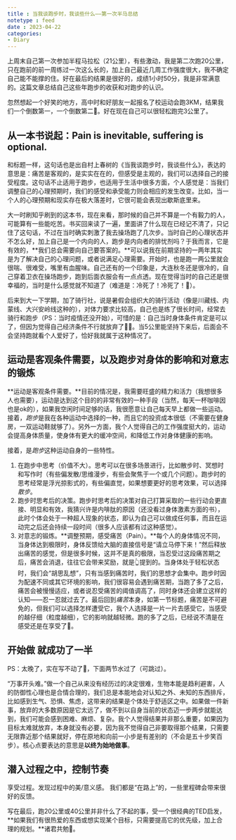 ```yaml
---
title : 当我谈跑步时，我谈些什么——第一次半马总结
notetype : feed
date : 2023-04-22
categories: 
- Diary
---
```


上周末自己第一次参加半程马拉松（21公里），有些激动，我是第二次跑20公里，只在跑前的前一周练过一次这么长的，加上自己最近几周工作强度很大，我不确定自己能不能撑的住。好在最后的结果是很好的，成绩1小时50分，我是非常满意的。这篇文章总结自己这些年跑步的收获和对跑步的认识。

忽然想起一个好笑的地方，高中时和好朋友一起报名了校运动会跑3KM，结果我们一个倒数第一，一个倒数第二🤣。好在现在自己可以很轻松跑完3公里了。

## 从一本书说起：Pain is inevitable, suffering is optional.

和标题一样，这句话也是出自村上春树的《当我谈跑步时，我谈些什么》，表达的意思是：痛苦是客观的，是实实在在的，但感受是主观的，我们可以选择自己的接受程度。这句话不止适用于跑步，也适用于生活中很多方面，个人感觉是：当我们调整自己的心理预期时，我们的感受和承受能力则会相应的发生改变。比如，当一个人的心理预期和现实存在极大落差时，它很可能会表现出歇斯底里来。

大一时刷知乎刷到的这本书，现在来看，那时候的自己并不算是一个有毅力的人，可能算有一些能吃苦。书买回来读了一遍，里面讲了什么现在已经记不清了，只记住了这句话，不过在当时确实刺激了我去操场跑了几次步。当时自己的心理状态并不怎么好，加上自己是一个内向的人，跑步是内向者的排忧剂吗？于我而言，它是有效的，**我们总会需要向自己要答案的。**可以说我在前期坚持的一两年其实是为了解决自己的心理问题，或者说满足心理需要。开始时，也是跑一两公里就会很喘、很难受，嘴里有血腥味。自己还有的一个印象是，大连秋冬还是很冷的，自己穿着卫衣在操场跑步，跑到后面衣服会有一点点透。现在觉得当时的自己还是很幸福的，当时是什么感觉就不知道了（难道是：冷死了！冷死了！🐶）。

后来到大一下学期，加了骑行社，说是暑假会组织大的骑行活动（像是川藏线、内蒙线、大兴安岭线这种的），对体力要求比较高，自己也是练了很长时间，经常去骑行和跑步（PS：当时疫情还没开始），可惜的是：自己当时身体条件肯定是可以了，但因为觉得自己经济条件不行就放弃了😮‍💨。当5公里能坚持下来后，后面会不会坚持跑就看个人爱好了，恰好我就属于这种情况了。

## 运动是客观条件需要，以及跑步对身体的影响和对意志的锻炼

**运动是客观条件需要。**目前的情况是，我需要旺盛的精力和活力（我想很多人也需要），运动是达到这个目的的非常有效的一种手段（当然，每天一杯咖啡因也是ok的），如果我空闲时间足够的话，我很愿意让自己每天早上都做一些运动。接着，*跑步*是我在各种运动中选择的一种，而且它的投资成本很低（不需要在健身房，一双运动鞋就够了）。另外一方面，我个人觉得自己的工作强度挺大的，运动会提高身体质量，使身体有更大的缓冲空间，和降低工作对身体健康的影响。

接着，是*跑步*这种运动自身的一些特性。

1. 在跑步中思考（价值不大）。思考可以在很多场景进行，比如散步时、冥想时和写作时（有些偏发散/思维漫步，有些会聚焦于一个或几个问题）。跑步时的思考经常是浮光掠影式的，有些偏直觉，如果想要更好的思考效果，可以选择*散步*。
2. 跑步时思考后的决策。跑步时思考后的决策对自己打算采取的一些行动会更直接、明显和有效，我猜兴许是内啡肽的原因（还没看过身体激素方面的书），此时个体会处于一种超人现象的状态，即认为自己可以做成任何事，而且在运动完之后还会持续一段时间（很多人应该都有过这种感觉）。
3. 对意志的锻炼。**调整预期，感受痛苦（Pain）。**每个人的身体情况不同，当身体达到极限时，身体反馈给大脑的直接信号是“请立马停下来！”然后释放出痛苦的感觉，但是很多时候，这并不是真的极限，当忍受过这段痛苦期之后，痛苦会消退，往往它会带来奖励，就是👆提到的。当身体处于轻松状态时，我们会“胡思乱想”，只有当感到痛苦时，我们的思想才会集中。跑步时因为配速不同或其它环境的影响，我们很容易会遇到痛苦期，当跑了多了之后，痛苦会被慢慢适应，或者说忍受痛苦的阈值调高了，同时身体还会建立这样的认知——忍一忍就过去了。最后回到*痛苦*本身，如第一节标题，痛苦是不可避免的，但我们可以选择怎样遭受它，我个人选择是一片一片去感受它，当感受的越仔细（粒度越细），它的影响就越轻微。跑的多了之后，已经说不清是在感受还是在享受了🤔。

## 开始做 就成功了一半

PS：太晚了，实在写不动了🥲，下面两节水过了（可跳过）。

“万事开头难。”做一个自己从来没有经历过的决定很难，生物本能是趋利避害，人的防御性心理也是合情合理的，我们总是本能地会对认知之外、未知的东西排斥，比如感到生气、恐惧、焦虑，这带来的结果是个体处于舒适区之中。如果做一件新事，放弃的大多数原因是它太远了，做不到以自身当前的状态迈一步两步就能达到，我们可能会感到困难、麻烦、复杂。我个人觉得结果并非那么重要，如果因为目标太难就放弃，本身就没有必要，因为我不觉得自己非要取得那个结果，只需要无限靠近那个结果就好，停在原地和向前一小步是有差别的（不会是五十步笑百步）。核心点要表达的意思是**以终为始地做事**。

## 潜入过程之中，控制节奏

享受过程。发现过程中的美/意义感。
我们都是“在路上”的，一些里程碑会带来很好的反馈。

写在最后，跑20公里或40公里并非什么了不起的事，受一个很经典的TED启发，**如果我们有很热爱的东西或想实现某个目标，只需要提高它的优先级，加上合理的规划。**诸君共勉🌙。
